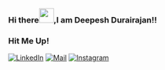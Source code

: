 ### Hi there<img src="https://raw.githubusercontent.com/MartinHeinz/MartinHeinz/master/wave.gif" width="30px">,I am Deepesh Durairajan!! 

### Hit Me Up!
[![LinkedIn](https://img.shields.io/badge/LinkedIn-Deepesh%20Durairajan-blue)](https://www.linkedin.com/in/deepesh-durairajan-90135719b)
[![Mail](https://img.shields.io/badge/Mail-deepeshdurairajan%40gmail.com-green)](mailto:deepesh.durairajan@gamil.com)
[![Instagram](https://img.shields.io/badge/Instagram-%40deepesh.durairajan-orange)](https://www.instagram.com/deepeshdurairajan/)
